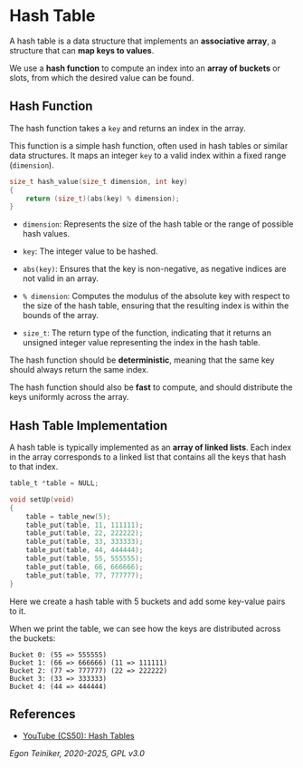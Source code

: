 # Hash Table 

A hash table is a data structure that implements an **associative array**, 
a structure that can **map keys to values**. 

We use a **hash function** to compute an index into an **array 
of buckets** or slots, from which the desired value can be found.

## Hash Function

The hash function takes a `key` and returns an index in the array.

This function is a simple hash function, often used in hash tables or similar 
data structures. It maps an integer `key` to a valid index within a fixed range 
(`dimension`).

```C
size_t hash_value(size_t dimension, int key) 
{
    return (size_t)(abs(key) % dimension);
}
```

* `dimension`: Represents the size of the hash table or the range of possible hash values.
* `key`: The integer value to be hashed.

* `abs(key)`: Ensures that the key is non-negative, as negative indices are not valid in an array.

* `% dimension`: Computes the modulus of the absolute key with respect to the size of the hash table, ensuring that the resulting index is within the bounds of the array.

* `size_t`: The return type of the function, indicating that it returns an unsigned integer value representing the index in the hash table.

The hash function should be **deterministic**, meaning that the same key
should always return the same index.

The hash function should also be **fast** to compute, and should distribute
the keys uniformly across the array.


## Hash Table Implementation 

A hash table is typically implemented as an **array of linked lists**. Each
index in the array corresponds to a linked list that contains all the keys
that hash to that index.

```C
table_t *table = NULL;

void setUp(void)
{
	table = table_new(5);
    table_put(table, 11, 111111);
    table_put(table, 22, 222222);
    table_put(table, 33, 333333);
    table_put(table, 44, 444444);
    table_put(table, 55, 555555);
    table_put(table, 66, 666666);
    table_put(table, 77, 777777);
}
```

Here we create a hash table with 5 buckets and add some key-value pairs to it.

When we print the table, we can see how the keys are distributed across the
buckets:

```
Bucket 0: (55 => 555555)
Bucket 1: (66 => 666666) (11 => 111111)
Bucket 2: (77 => 777777) (22 => 222222)
Bucket 3: (33 => 333333)
Bucket 4: (44 => 444444)
```


## References

* [YouTube (CS50): Hash Tables](https://youtu.be/nvzVHwrrub0?si=Th6DkK1RRF2tYOZr)

*Egon Teiniker, 2020-2025, GPL v3.0*  